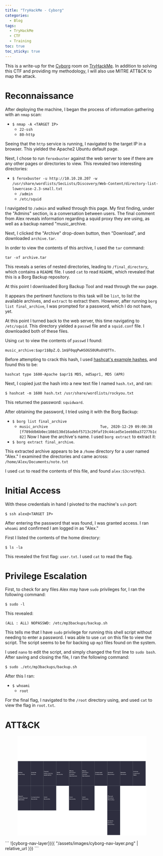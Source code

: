 ```yaml
---
title: "TryHackMe - Cyborg"
categories:
  - Blog
tags:
  - TryHackMe
  - CTF
  - Training
toc: true
toc_sticky: true
---
```


This is a write-up for the [Cyborg](https://tryhackme.com/room/cyborgt8) room on [TryHackMe](https://tryhackme.com/). In addition to solving this CTF and providing my methodology, I will also use MITRE ATT&CK to map the attack.

# Reconnaissance
After deploying the machine, I began the process of information gathering with an `nmap` scan:
- `$ nmap -A <TARGET IP>`
    - `22-ssh`
    - `80-http`

Seeing that the `http` service is running, I navigated to the target IP in a browser. This yielded the Apache2 Ubuntu default page.

Next, I chose to run `feroxbuster` against the web server to see if there are any other pages or directories to view. This revealed two interesting directories:
- `$ feroxbuster -u http://10.10.28.207 -w /usr/share/wordlists/SecLists/Discovery/Web-Content/directory-list-lowercase-2.3-small.txt`
    - `/admin`
    - `/etc/squid`

I navigated to `/admin` and walked through this page. My first finding, under the "Admins" section, is a conversation between users. The final comment from Alex reveals information regarding a squid proxy they are using, as well as a backup named "music_archive.

Next, I clicked the "Archive" drop-down button, then "Download", and downloaded `archive.tar`.

In order to view the contents of this archive, I used the `tar` command:

`tar -xf archive.tar`

This reveals a series of nested directories, leading to `/final_directory`, which contains a `README` file. I used `cat` to read `README`, which revealed that this is a Borg Backup repository.

At this point I downloaded Borg Backup Tool and read through the `man` page.

It appears the pertinent functions to this task will be `list`, to list the available archives, and `extract` to extract them. However, after running `borg list final_archive`, I was prompted for a password, which I do not have, yet.

At this point I turned back to the web server, this time navigating to `/etc/squid`. This directory yielded a `passwd` file and a `squid.conf` file. I downloaded both of these files.

Using `cat` to view the contents of `passwd` I found:

`music_archive:$apr1$BpZ.Q.1m$F0qqPwHSOG50URuOVQTTn.`

Before attempting to crack this hash, I used [hashcat's example hashes](https://hashcat.net/wiki/doku.php?id=example_hashes), and found this to be:

`hashcat type 1600-Apache $apr1$ MD5, md5apr1, MD5 (APR)`

Next, I copied just the hash into a new text file I named `hash.txt`, and ran:

 `$ hashcat -m 1600 hash.txt /usr/share/wordlists/rockyou.txt`

This returned the password: `squidward`.

After obtaining the password, I tried using it with the Borg Backup:
- `$ borg list final_archive`
    - `music_archive                        Tue, 2020-12-29 09:00:38 [f789ddb6b0ec108d130d16adebf5713c29faf19c44cad5e1eeb8ba37277b1c82]`
Now I have the archive's name. I used `borg extract` to extract it:
- `$ borg extract final_archive`.

This extracted archive appears to be a `/home` directory for a user named "Alex." I examined the directories and came across: `/home/Alex/Documents/note.txt`

I used `cat` to read the contents of this file, and found `alex:S3cretP@s3`.

# Initial Access
With these credentials in hand I pivoted to the machine's `ssh` port:

`$ ssh alex@<TARGET IP>`

After entering the password that was found, I was granted access. I ran `whoami` and confirmed I am logged in as "Alex."

First I listed the contents of the home directory:

`$ ls -la`

This revealed the first flag: `user.txt`. I used `cat` to read the flag.

# Privilege Escalation
First, to check for any files Alex may have `sudo` privileges for, I ran the following command:

`$ sudo -l`

This revealed:

`(ALL : ALL) NOPASSWD: /etc/mp3backups/backup.sh`

This tells me that I have `sudo` privilege for running this shell script without needing to enter a password. I was able to use `cat` on this file to view the script. The script seems to be for backing up `mp3` files found on the system. 

I used `nano` to edit the script, and simply changed the first line to `sudo bash`. After saving and closing the file, I ran the following command:

`$ sudo ./etc/mp3backups/backup.sh`

After this I ran:
- `$ whoami`
    - `root`

For the final flag, I navigated to the `/root` directory using, and used `cat` to view the flag in `root.txt`.

# ATT&CK
<figure>
  <img src="/assets/images/cyborg-nav-layer.png"></a>
</figure>
```
![cyborg-nav-layer]({{ "/assets/images/cyborg-nav-layer.png" | relative_url }})
```